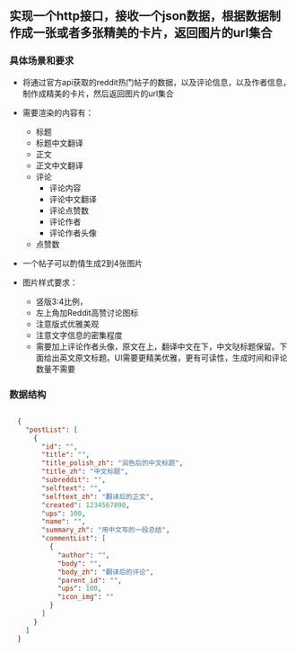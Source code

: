 ## 实现一个http接口，接收一个json数据，根据数据制作成一张或者多张精美的卡片，返回图片的url集合

### 具体场景和要求

* 将通过官方api获取的reddit热门帖子的数据，以及评论信息，以及作者信息，制作成精美的卡片，然后返回图片的url集合
* 需要渲染的内容有：
    - 标题
    - 标题中文翻译
    - 正文
    - 正文中文翻译
    - 评论
      - 评论内容
      - 评论中文翻译
      - 评论点赞数
      - 评论作者
      - 评论作者头像
    - 点赞数

* 一个帖子可以酌情生成2到4张图片
* 图片样式要求：
    - 竖版3:4比例，  
    - 左上角加Reddit高赞讨论图标 
    - 注意版式优雅美观
    - 注意文字信息的密集程度
    - 需要加上评论作者头像，原文在上，翻译中文在下，中文哒标题保留。下面给出英文原文标题。UI需要更精美优雅，更有可读性，生成时间和评论数量不需要

###  数据结构
```json

  {
    "postList": [
      {
        "id": "",
        "title": "",
        "title_polish_zh": "润色后的中文标题",
        "title_zh": "中文标题",
        "subreddit": "",
        "selftext": "",
        "selftext_zh": "翻译后的正文",
        "created": 1234567890,
        "ups": 100,
        "name": "",
        "summary_zh": "用中文写的一段总结",
        "commentList": [
          {
            "author": "",
            "body": "",
            "body_zh": "翻译后的评论",
            "parent_id": "",
            "ups": 100,
            "icon_img": ""
          }
        ]
      }
    ]
  }
```

